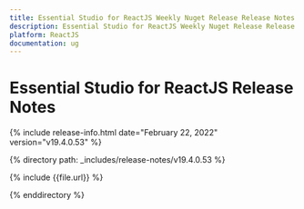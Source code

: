 ```yaml
---
title: Essential Studio for ReactJS Weekly Nuget Release Release Notes  
description: Essential Studio for ReactJS Weekly Nuget Release Release Notes  
platform: ReactJS
documentation: ug
---
```


# Essential Studio for ReactJS  Release Notes  

{% include release-info.html date="February 22, 2022"  version="v19.4.0.53" %} 


{% directory path: _includes/release-notes/v19.4.0.53 %}

{% include {{file.url}} %}

{% enddirectory %}